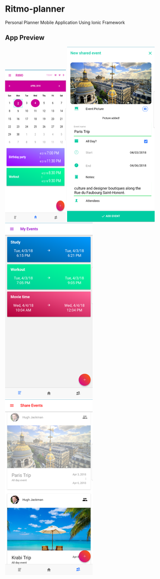 # Ritmo-planner
Personal Planner Mobile Application Using Ionic Framework

## App Preview

<img src="https://github.com/gsmile0102/Ritmo-planner/blob/master/screenshots/Screenshot_20180402-203023.png" width="200" height="500"/>

<img src="https://github.com/gsmile0102/Ritmo-planner/blob/master/screenshots/Screenshot_20180402-203329.png" width="288"/>

<img src="https://github.com/gsmile0102/Ritmo-planner/blob/master/screenshots/Screenshot_20180403-180632.png" width="288"/>

<img src="https://github.com/gsmile0102/Ritmo-planner/blob/master/screenshots/30073771_2188830764462176_1357837587_o.png" width="288"/>



